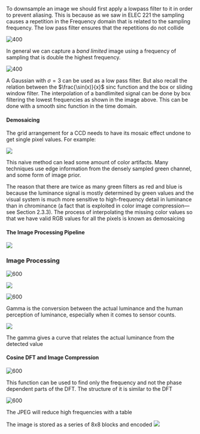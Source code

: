 To downsample an image we should first apply a lowpass filter to it in order to prevent aliasing. This is because as we saw in ELEC 221 the sampling causes a repetition in the Frequency domain that is related to the sampling frequency. The low pass filter ensures that the repetitions do not collide

![400](https://i.imgur.com/bc9AS7l.png)

In general we can capture a *band limited* image using a frequency of sampling that is double the highest frequency. 

![400](https://i.imgur.com/lxfiMfZ.png)

A Gaussian with $\sigma=3$ can be used as a low pass filter.
But also recall the relation between the $\frac{\sin(x)}{x}$ sinc function and the box or sliding window filter. The interpolation of a bandlimited signal can be done by box filtering the lowest frequencies as shown in the image above. This can be done with a smooth sinc function in the time domain.


#### Demosaicing

The grid arrangement for a CCD needs to have its mosaic effect undone to get single pixel values. For example:

![](https://i.imgur.com/HmJfQEA.png)

This naive method can lead some amount of color artifacts. Many techniques use edge information from the densely sampled green channel, and some form of image prior.

The reason that there are twice as many green filters as red and blue is because the luminance signal is mostly determined by green values and the visual system is much more sensitive to high-frequency detail in luminance than in chrominance (a fact that is exploited in color image compression—see Section 2.3.3). The process of interpolating the missing color values so that we have valid RGB values for all the pixels is known as demosaicing

#### The Image Processing Pipeline
![](https://i.imgur.com/KuTfHyu.png)

### Image Processing

![600](https://i.imgur.com/4JPEAQs.png)

![](https://i.imgur.com/66EHDcz.png)


![600](https://i.imgur.com/B6DjVqm.png)

Gamma is the conversion between the actual luminance and the human perception of luminance, especially when it comes to sensor counts.

![](https://i.imgur.com/PFpAgWh.png)


The gamma gives a curve that relates the actual luminance from the detected value

#### Cosine DFT and Image Compression
![600](https://i.imgur.com/goYd1bh.png)

This function can be used to find only the frequency and not the phase dependent parts of the DFT. The structure of it is similar to the DFT

![600](https://i.imgur.com/KZnsQvq.png)

The JPEG will reduce high frequencies with a table

The image is stored as a series of 8x8 blocks and encoded 
![](https://i.imgur.com/iDbIj9U.png)

